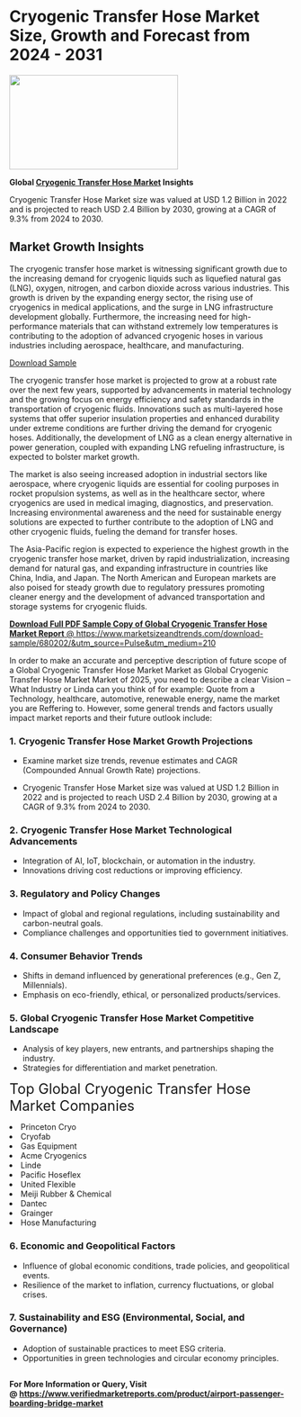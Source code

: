 <H1>Cryogenic Transfer Hose Market Size, Growth and Forecast from 2024 - 2031</H1><img class="aligncenter size-medium wp-image-584254" src="https://thirdeyenews.in/wp-content/uploads/2024/09/Global-Market-Research-300x168.jpeg" alt="" width="300" height="168" /><p><strong>Global&nbsp;<a href="https://www.marketsizeandtrends.com/download-sample/680202/&amp;utm_source=Pulse&amp;utm_medium=210">Cryogenic Transfer Hose Market</a> Insights</strong></p><p>Cryogenic Transfer Hose Market size was valued at USD 1.2 Billion in 2022 and is projected to reach USD 2.4 Billion by 2030, growing at a CAGR of 9.3% from 2024 to 2030.</p><p><h2>Market Growth Insights</h2> <p>The cryogenic transfer hose market is witnessing significant growth due to the increasing demand for cryogenic liquids such as liquefied natural gas (LNG), oxygen, nitrogen, and carbon dioxide across various industries. This growth is driven by the expanding energy sector, the rising use of cryogenics in medical applications, and the surge in LNG infrastructure development globally. Furthermore, the increasing need for high-performance materials that can withstand extremely low temperatures is contributing to the adoption of advanced cryogenic hoses in various industries including aerospace, healthcare, and manufacturing.</p> <p><a href="#">Download Sample</a></p> <p>The cryogenic transfer hose market is projected to grow at a robust rate over the next few years, supported by advancements in material technology and the growing focus on energy efficiency and safety standards in the transportation of cryogenic fluids. Innovations such as multi-layered hose systems that offer superior insulation properties and enhanced durability under extreme conditions are further driving the demand for cryogenic hoses. Additionally, the development of LNG as a clean energy alternative in power generation, coupled with expanding LNG refueling infrastructure, is expected to bolster market growth.</p> <p>The market is also seeing increased adoption in industrial sectors like aerospace, where cryogenic liquids are essential for cooling purposes in rocket propulsion systems, as well as in the healthcare sector, where cryogenics are used in medical imaging, diagnostics, and preservation. Increasing environmental awareness and the need for sustainable energy solutions are expected to further contribute to the adoption of LNG and other cryogenic fluids, fueling the demand for transfer hoses.</p> <p>The Asia-Pacific region is expected to experience the highest growth in the cryogenic transfer hose market, driven by rapid industrialization, increasing demand for natural gas, and expanding infrastructure in countries like China, India, and Japan. The North American and European markets are also poised for steady growth due to regulatory pressures promoting cleaner energy and the development of advanced transportation and storage systems for cryogenic fluids.</p> <p><a href="#"></p><p><span class=""><strong>Download Full PDF Sample Copy of Global Cryogenic Transfer Hose Market Report</strong> @ <a href="https://www.marketsizeandtrends.com/download-sample/680202/&amp;utm_source=Pulse&amp;utm_medium=210" target="_blank">https://www.marketsizeandtrends.com/download-sample/680202/&amp;utm_source=Pulse&amp;utm_medium=210</a></span></p><p>In order to make an accurate and perceptive description of future scope of a Global&nbsp;Cryogenic Transfer Hose Market Market as Global&nbsp;Cryogenic Transfer Hose Market Market of 2025, you need to describe a clear Vision &ndash; What Industry or Linda can you think of for example: Quote from a Technology, healthcare, automotive, renewable energy, name the market you are Reffering to. However, some general trends and factors usually impact market reports and their future outlook include:</p><h3>1.&nbsp;<strong>Cryogenic Transfer Hose Market Growth Projections</strong></h3><ul><li>Examine market size trends, revenue estimates and CAGR (Compounded Annual Growth Rate) projections.</li><li><p>Cryogenic Transfer Hose Market size was valued at USD 1.2 Billion in 2022 and is projected to reach USD 2.4 Billion by 2030, growing at a CAGR of 9.3% from 2024 to 2030.</p></li></ul><h3>2.&nbsp;<strong>Cryogenic Transfer Hose Market Technological Advancements</strong></h3><ul><li>Integration of AI, IoT, blockchain, or automation in the industry.</li><li>Innovations driving cost reductions or improving efficiency.</li></ul><h3>3.&nbsp;<strong>Regulatory and Policy Changes</strong></h3><ul><li>Impact of global and regional regulations, including sustainability and carbon-neutral goals.</li><li>Compliance challenges and opportunities tied to government initiatives.</li></ul><h3>4.&nbsp;<strong>Consumer Behavior Trends</strong></h3><ul><li>Shifts in demand influenced by generational preferences (e.g., Gen Z, Millennials).</li><li>Emphasis on eco-friendly, ethical, or personalized products/services.</li></ul><h3>5.&nbsp;<strong>Global Cryogenic Transfer Hose Market Competitive Landscape</strong></h3><ul><li>Analysis of key players, new entrants, and partnerships shaping the industry.</li><li>Strategies for differentiation and market penetration.</li></ul><p data-pm-slice="1 1 []"><span style="color: inherit; font-family: inherit; font-size: 25px;">Top Global Cryogenic Transfer Hose Market Companies</span></p><div class="" data-test-id=""><p><li>Princeton Cryo</li><li> Cryofab</li><li> Gas Equipment</li><li> Acme Cryogenics</li><li> Linde</li><li> Pacific Hoseflex</li><li> United Flexible</li><li> Meiji Rubber & Chemical</li><li> Dantec</li><li> Grainger</li><li> Hose Manufacturing</li></p></div><h3>6.&nbsp;<strong>Economic and Geopolitical Factors</strong></h3><ul><li>Influence of global economic conditions, trade policies, and geopolitical events.</li><li>Resilience of the market to inflation, currency fluctuations, or global crises.</li></ul><h3>7.&nbsp;<strong>Sustainability and ESG (Environmental, Social, and Governance)</strong></h3><ul><li>Adoption of sustainable practices to meet ESG criteria.</li><li>Opportunities in green technologies and circular economy principles.</li></ul><h2><strong style="font-size: 14px;">For More Information or Query, Visit @&nbsp;</strong><a style="background-color: #ffffff; font-size: 14px;" href="https://www.marketsizeandtrends.com/report/cryogenic-transfer-hose-market/" target="_blank">https://www.verifiedmarketreports.com/product/airport-passenger-boarding-bridge-market</a></h2>

